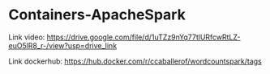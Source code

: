 # Containers-ApacheSpark
Link video: https://drive.google.com/file/d/1uTZz9nYq77tlURfcwRtLZ-euO5lR8_r-/view?usp=drive_link

Link dockerhub: https://hub.docker.com/r/ccaballerof/wordcountspark/tags
